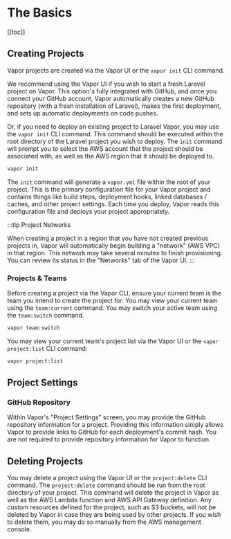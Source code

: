# The Basics

[[toc]]

## Creating Projects

Vapor projects are created via the Vapor UI or the `vapor init` CLI command.

We recommend using the Vapor UI if you wish to start a fresh Laravel project on Vapor. This option's fully integrated with GitHub, and once you connect your GitHub account, Vapor automatically creates a new GitHub repository (with a fresh installation of Laravel), makes the first deployment, and sets up automatic deployments on code pushes.

Or, if you need to deploy an existing project to Laravel Vapor, you may use the `vapor init` CLI command. This command should be executed within the root directory of the Laravel project you wish to deploy. The `init` command will prompt you to select the AWS account that the project should be associated with, as well as the AWS region that it should be deployed to.

```bash
vapor init
```

The `init` command will generate a `vapor.yml` file within the root of your project. This is the primary configuration file for your Vapor project and contains things like build steps, deployment hooks, linked databases / caches, and other project settings. Each time you deploy, Vapor reads this configuration file and deploys your project appropriately.

:::tip Project Networks

When creating a project in a region that you have not created previous projects in, Vapor will automatically begin building a "network" (AWS VPC) in that region. This network may take several minutes to finish provisioning. You can review its status in the "Networks" tab of the Vapor UI.
:::

### Projects & Teams

Before creating a project via the Vapor CLI, ensure your current team is the team you intend to create the project for. You may view your current team using the `team:current` command. You may switch your active team using the `team:switch` command.

```bash
vapor team:switch
```

You may view your current team's project list via the Vapor UI or the `vapor project:list` CLI command:

```bash
vapor project:list
```

## Project Settings

### GitHub Repository

Within Vapor's "Project Settings" screen, you may provide the GitHub repository information for a project. Providing this information simply allows Vapor to provide links to GitHub for each deployment's commit hash. You are not required to provide repository information for Vapor to function.

## Deleting Projects

You may delete a project using the Vapor UI or the `project:delete` CLI command. The `project:delete` command should be run from the root directory of your project. This command will delete the project in Vapor as well as the AWS Lambda function and AWS API Gateway definition. Any custom resources defined for the project, such as S3 buckets, will not be deleted by Vapor in case they are being used by other projects. If you wish to delete them, you may do so manually from the AWS management console.

